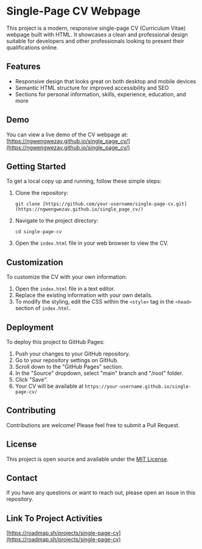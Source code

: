 # Single-Page CV Webpage

This project is a modern, responsive single-page CV (Curriculum Vitae) webpage built with HTML. It showcases a clean and professional design suitable for developers and other professionals looking to present their qualifications online.

## Features

- Responsive design that looks great on both desktop and mobile devices
- Semantic HTML structure for improved accessibility and SEO
- Sections for personal information, skills, experience, education, and more

## Demo

You can view a live demo of the CV webpage at: [https://ngwengwezav.github.io/single_page_cv/](https://ngwengwezav.github.io/single_page_cv/)

## Getting Started

To get a local copy up and running, follow these simple steps:

1. Clone the repository:
   ```
   git clone [https://github.com/your-username/single-page-cv.git](https://ngwengwezav.github.io/single_page_cv/)
   ```

2. Navigate to the project directory:
   ```
   cd single-page-cv
   ```

3. Open the `index.html` file in your web browser to view the CV.

## Customization

To customize the CV with your own information:

1. Open the `index.html` file in a text editor.
2. Replace the existing information with your own details.
3. To modify the styling, edit the CSS within the `<style>` tag in the `<head>` section of `index.html`.

## Deployment

To deploy this project to GitHub Pages:

1. Push your changes to your GitHub repository.
2. Go to your repository settings on GitHub.
3. Scroll down to the "GitHub Pages" section.
4. In the "Source" dropdown, select "main" branch and "/root" folder.
5. Click "Save".
6. Your CV will be available at `https://your-username.github.io/single-page-cv/`

## Contributing

Contributions are welcome! Please feel free to submit a Pull Request.

## License

This project is open source and available under the [MIT License](LICENSE).

## Contact

If you have any questions or want to reach out, please open an issue in this repository.

## Link To Project Activities
[https://roadmap.sh/projects/single-page-cv](https://roadmap.sh/projects/single-page-cv)
